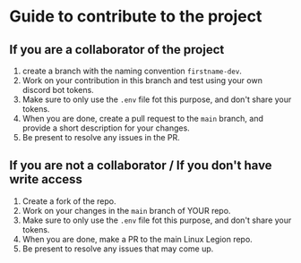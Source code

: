 # Guide to contribute to the project
## If you are a collaborator of the project
1. create a branch with the naming convention `firstname-dev`.
2. Work on your contribution in this branch and test using your own discord bot tokens.
3. Make sure to only use the `.env` file fot this purpose, and don't share your tokens.
4. When you are done, create a pull request to the `main` branch, and provide a short description for your changes.
5. Be present to resolve any issues in the PR.

## If you are not a collaborator / If you don't have write access
1. Create a fork of the repo.
2. Work on your changes in the `main` branch of YOUR repo.
3. Make sure to only use the `.env` file fot this purpose, and don't share your tokens.
4. When you are done, make a PR to the main Linux Legion repo.
5. Be present to resolve any issues that may come up.
